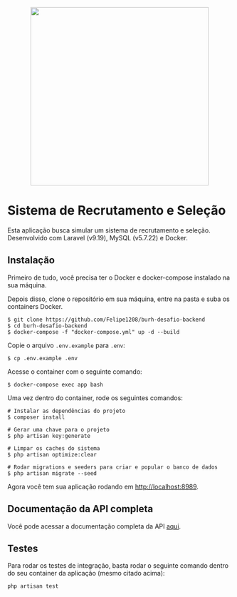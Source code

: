 <p align="center"><a href="https://laravel.com" target="_blank"><img src="https://raw.githubusercontent.com/laravel/art/master/logo-lockup/5%20SVG/2%20CMYK/1%20Full%20Color/laravel-logolockup-cmyk-red.svg" width="400"></a></p>

# Sistema de Recrutamento e Seleção

Esta aplicação busca simular um sistema de recrutamento e seleção. 
Desenvolvido com Laravel (v9.19), MySQL (v5.7.22) e Docker.

## Instalação

Primeiro de tudo, você precisa ter o Docker e docker-compose instalado na sua máquina.

Depois disso, clone o repositório em sua máquina, entre na pasta e suba os containers Docker.

```
$ git clone https://github.com/Felipe1208/burh-desafio-backend
$ cd burh-desafio-backend
$ docker-compose -f "docker-compose.yml" up -d --build
```

Copie o arquivo `.env.example` para `.env`:
```
$ cp .env.example .env
```

Acesse o container com o seguinte comando:
```
$ docker-compose exec app bash
```

Uma vez dentro do container, rode os seguintes comandos:
```
# Instalar as dependências do projeto
$ composer install

# Gerar uma chave para o projeto
$ php artisan key:generate

# Limpar os caches do sistema
$ php artisan optimize:clear

# Rodar migrations e seeders para criar e popular o banco de dados
$ php artisan migrate --seed
```

Agora você tem sua aplicação rodando em [http://localhost:8989](http://localhost:8989).

## Documentação da API completa

Você pode acessar a documentação completa da API [aqui](https://documenter.getpostman.com/view/24928584/2s8YzZRKqj).

## Testes

Para rodar os testes de integração, basta rodar o seguinte comando dentro do seu container da aplicação (mesmo citado acima):

```
php artisan test
```
